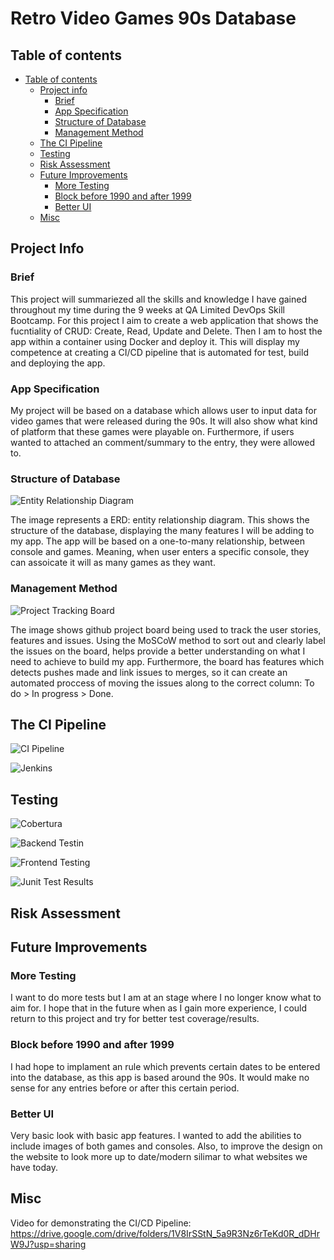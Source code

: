 # Retro Video Games 90s Database

## Table of contents
- [Table of contents](#table-of-contents)
  - [Project info](#project-info)
    - [Brief](#brief)
    - [App Specification](#app-specification)
    - [Structure of Database](#structure-of-database)
    - [Management Method](#management-method)
  - [The CI Pipeline](#the-ci-pipeline)
  - [Testing](#testing)
  - [Risk Assessment](#risk-assessment)
  - [Future Improvements](#future-improvements)
    - [More Testing](#more-testing)
    - [Block before 1990 and after 1999](#block-before-1990-and-after-1999)
    - [Better UI](#better-ui)
  - [Misc](#misc)

## Project Info
### Brief
This project will summariezed all the skills and knowledge I have gained throughout my time during the 9 weeks at QA Limited DevOps Skill Bootcamp. For this project I aim to create a web application that shows the fucntiality of CRUD: Create, Read, Update and Delete. Then I am to host the app within a container using Docker and deploy it. This will display my competence at creating a CI/CD pipeline that is automated for test, build and deploying the app.

### App Specification
My project will be based on a database which allows user to input data for video games that were released during the 90s. It will also show what kind of platform that these games were playable on. Furthermore, if users wanted to attached an comment/summary to the entry, they were allowed to.

### Structure of Database

![Entity Relationship Diagram](https://imgur.com/eC5iRfd.jpg)

The image represents a ERD: entity relationship diagram. This shows the structure of the database, displaying the many features I will be adding to my app. The app will be based on a one-to-many relationship, between console and games. Meaning, when user enters a specific console, they can assoicate it will as many games as they want.

### Management Method

![Project Tracking Board](https://imgur.com/8bN9cyv.jpg)

The image shows github project board being used to track the user stories, features and issues. Using the MoSCoW method to sort out and clearly label the issues on the board, helps provide a better understanding on what I need to achieve to build my app. Furthermore, the board has features which detects pushes made and link issues to merges, so it can create an automated proccess of moving the issues along to the correct column: To do > In progress > Done.


## The CI Pipeline

![CI Pipeline](https://imgur.com/DZtmRqW.jpg)


![Jenkins](https://imgur.com/vEQTGSr.jpg)


## Testing

![Cobertura](https://imgur.com/v0FHiPT.jpg)


![Backend Testin](https://imgur.com/Icz9RHy.jpg)


![Frontend Testing](https://imgur.com/0tkFg1w.jpg)


![Junit Test Results](https://imgur.com/OGydIDE.jpg)


## Risk Assessment


## Future Improvements
### More Testing


I want to do more tests but I am at an stage where I no longer know what to aim for. I hope that in the future when as I gain more experience, I could return to this project and try for better test coverage/results.

### Block before 1990 and after 1999

I had hope to implament an rule which prevents certain dates to be entered into the database, as this app is based around the 90s. It would make no sense for any entries before or after this certain period.

### Better UI

Very basic look with basic app features. I wanted to add the abilities to include images of both games and consoles. Also, to improve the design on the website to look more up to date/modern silimar to what websites we have today.


## Misc
Video for demonstrating the CI/CD Pipeline:
https://drive.google.com/drive/folders/1V8IrSStN_5a9R3Nz6rTeKd0R_dDHrW9J?usp=sharing
